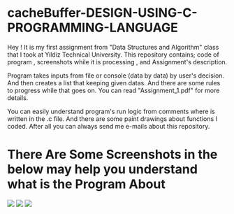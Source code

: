 # cacheBuffer-DESIGN-USING-C-PROGRAMMING-LANGUAGE

Hey ! It is my first assignment from "Data Structures and Algorithm" class that I took at Yildiz Technical University. This repository contains; code of program , screenshots while it is processing , and Assignment's description.

Program takes inputs from file or console (data by data) by user's decision. And then creates a list that keeping given datas. And there are some rules to progress while that goes on. You can read "Assignment_1.pdf" for more details.

You can easily understand program's run logic from comments where is written in the .c file. And there are some paint drawings about functions I coded. After all you can always send me e-mails about this repository. 

# There Are Some Screenshots in the below may help you understand what is the Program About

<img src="https://github.com/sercfornow/cacheBuffer-DESIGN-USING-C-PROGRAMMING-LANGUAGE/blob/master/screenshots/ss_1.png">
<img src="https://github.com/sercfornow/cacheBuffer-DESIGN-USING-C-PROGRAMMING-LANGUAGE/blob/master/screenshots/ss_3.png">
<img src="https://github.com/sercfornow/cacheBuffer-DESIGN-USING-C-PROGRAMMING-LANGUAGE/blob/master/screenshots/ss_4.png">
